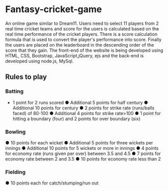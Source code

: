 # Fantasy-cricket-game
An online game similar to Dream11. Users need to select 11 players from 2 real time cricket teams and score for the users is calculated based on the real time performance of the cricket players. There is a score calculation formula that is used to convert the player's performance into score. Finally the users are placed on the leaderboard in the descending order of the score that they gain.
The front-end of the website is being developed using HTML, CSS, Bootstrap, JavaScript,jQuery, ejs and the back-end is developed using node.js, MySql.
## Rules to play
### Batting
* 1 point for 2 runs scored
● Additional 5 points for half century
● Additional 10 points for century
● 2 points for strike rate (runs/balls faced) of 80-100
● Additional 4 points for strike rate>100
● 1 point for hitting a boundary (four) and 2 points for over boundary (six)

### Bowling
● 10 points for each wicket
● Additional 5 points for three wickets per innings
● Additional 10 points for 5 wickets or more in innings
● 4 points for economy rate (runs given per over) between 3.5 and 4.5
● 7 points for economy rate between 2 and 3.5
● 10 points for economy rate less than 2

### Fielding
● 10 points each for catch/stumping/run out
